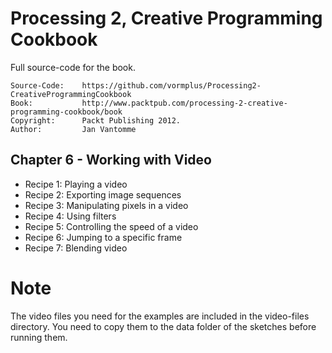 # Processing 2, Creative Programming Cookbook

Full source-code for the book.

	Source-Code:    https://github.com/vormplus/Processing2-CreativeProgrammingCookbook
    Book:           http://www.packtpub.com/processing-2-creative-programming-cookbook/book
    Copyright:      Packt Publishing 2012.
	Author:         Jan Vantomme

## Chapter 6 - Working with Video

- Recipe 1: Playing a video
- Recipe 2: Exporting image sequences
- Recipe 3: Manipulating pixels in a video
- Recipe 4: Using filters
- Recipe 5: Controlling the speed of a video
- Recipe 6: Jumping to a specific frame
- Recipe 7: Blending video

# Note

The video files you need for the examples are included in the video-files directory. You need to copy them to the data folder of the sketches before running them.